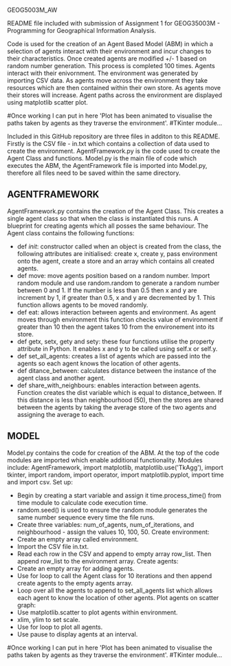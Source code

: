 GEOG5003M_AW

README file included with submission of Assignment 1 for GEOG35003M - Programming for Geographical Information Analysis. 

Code is used for the creation of an Agent Based Model (ABM) in which a selection of agents interact with their environment and incur changes to their characteristics.
Once created agents are modified +/- 1 based on random number generation. This process is completed 100 times. 
Agents interact with their enivornment. The environment was generated by importing CSV data. 
As agents move across the environment they take resources which are then contained within their own store. As agents move their stores will increase. 
Agent paths across the environment are displayed using matplotlib scatter plot. 


#Once working I can put in here 'Plot has been animated to visualise the paths taken by agents as they traverse the environment'. 
#TKinter module...


Included in this GitHub repository are three files in additon to this README. Firstly is the CSV file - in.txt which contains a collection of data used to create the 
environment. AgentFramework.py is the code used to create the Agent Class and functions. Model.py is the main file of code which executes the ABM, the AgentFramework file is imported into Model.py, therefore all files need to be saved within the same directory. 


AGENTFRAMEWORK
--------------
AgentFramework.py contains the creation of the Agent Class. This creates a single agent class so that when the class is instantiated this runs. A blueprint for creating
agents which all posses the same behaviour. 
The Agent class contains the following functions:
  - def _init_: constructor called when an object is created from the class, the following attributes are initialised: create x, create y, pass environment onto the 
  agent, create a store and an array which contains all created agents. 
  - def move: move agents position based on a random number. Import random module and use random.random to generate a random number between 0 and 1. If the number is 
  less than 0.5 then x and y are increment by 1, if greater than 0.5, x and y are decremented by 1. This function allows agents to be moved randomly.
  - def eat: allows interaction between agents and environment. As agent moves through environment this function checks value of environment if greater than 10 then 
  the agent takes 10 from the environement into its store. 
  - def getx, setx, gety and sety: these four functions utilise the property attribute in Python. It enables x and y to be called using self.x or self.y. 
  - def set_all_agents: creates a list of agents which are passed into the agents so each agent knows the location of other agents. 
  - def ditance_between: calculates distance between the instance of the agent class and another agent. 
  - def share_with_neighbours: enables interaction between agents. Function creates the dist variable which is equal to distance_between. If this distance is less
  than neighbourhood (50), then the stores are shared between the agents by taking the average store of the two agents and assigning the average to each. 


MODEL
-----
Model.py contains the code for creation of the ABM. 
At the top of the code modules are imported which enable additional functionality. Modules include: AgentFramework, import matplotlib, matplotlib.use('TkAgg'), import 
tkinter, import random, import operator, import matplotlib.pyplot, import time and import csv. 
Set up:
  - Begin by creating a start variable and assign it time.process_time() from time module to calculate code execution time. 
  - random.seed() is used to ensure the random module generates the same number sequence every time the file runs. 
  - Create three variables: num_of_agents, num_of_iterations, and neighbourhood - assign the values 10, 100, 50. 
Create environment:
  - Create an empty array called environment.
  - Import the CSV file in.txt. 
  - Read each row in the CSV and append to empty array row_list. Then append row_list to the environment array. 
Create agents:
  - Create an empty array for adding agents. 
  - Use for loop to call the Agent class for 10 iterations and then append create agents to the empty agents array. 
  - Loop over all the agents to append to set_all_agents list which allows each agent to know the location of other agents. 
Plot agents on scatter graph:
  - Use matplotlib.scatter to plot agents within environment. 
  - xlim, ylim to set scale.
  - Use for loop to plot all agents. 
  - Use pause to display agents at an interval. 
  


#Once working I can put in here 'Plot has been animated to visualise the paths taken by agents as they traverse the environment'. 
#TKinter module...



